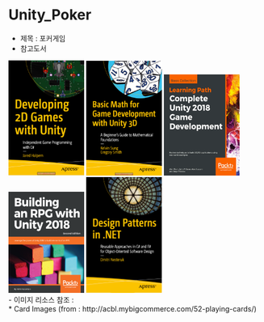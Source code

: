 # Unity_Poker
- 제목 : 포커게임 <br>
- 참고도서 <br>
<div>
<img src="./ScreenShot/book4.png" width="150px">
<img src="./ScreenShot/book5.png" width="150px">
<img src="./ScreenShot/book2.png" width="150px" height="200px">
<img src="./ScreenShot/book3.png" width="150px" height="200px">
<img src="./ScreenShot/book.png" width="150px">
</div>
- 이미지 리소스 참조 : <br>
   * Card Images (from : http://acbl.mybigcommerce.com/52-playing-cards/) <br>
